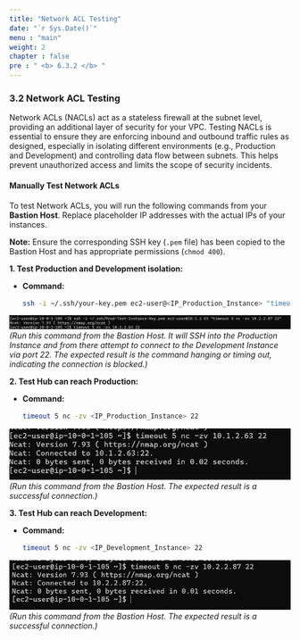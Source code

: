```yaml
---
title: "Network ACL Testing"
date: "`r Sys.Date()`"
menu : "main"
weight: 2
chapter : false
pre : " <b> 6.3.2 </b> "
---
```


### 3.2 Network ACL Testing

Network ACLs (NACLs) act as a stateless firewall at the subnet level, providing an additional layer of security for your VPC. Testing NACLs is essential to ensure they are enforcing inbound and outbound traffic rules as designed, especially in isolating different environments (e.g., Production and Development) and controlling data flow between subnets. This helps prevent unauthorized access and limits the scope of security incidents.

#### Manually Test Network ACLs

To test Network ACLs, you will run the following commands from your **Bastion Host**. Replace placeholder IP addresses with the actual IPs of your instances.

**Note:** Ensure the corresponding SSH key (`.pem` file) has been copied to the Bastion Host and has appropriate permissions (`chmod 400`).

**1. Test Production and Development isolation:**

*   **Command:**
    ```bash
    ssh -i ~/.ssh/your-key.pem ec2-user@<IP_Production_Instance> "timeout 5 nc -zv <IP_Development_Instance> 22"
    ```
![](/images/6.testing-monitoring/hinh-31.png)
    *(Run this command from the Bastion Host. It will SSH into the Production Instance and from there attempt to connect to the Development Instance via port 22. The expected result is the command hanging or timing out, indicating the connection is blocked.)*

**2. Test Hub can reach Production:**

*   **Command:**
    ```bash
    timeout 5 nc -zv <IP_Production_Instance> 22
    ```
![](/images/6.testing-monitoring/hinh-32.png)
    *(Run this command from the Bastion Host. The expected result is a successful connection.)*

**3. Test Hub can reach Development:**

*   **Command:**
    ```bash
    timeout 5 nc -zv <IP_Development_Instance> 22
    ```
![](/images/6.testing-monitoring/hinh-33.png)
    *(Run this command from the Bastion Host. The expected result is a successful connection.)*
